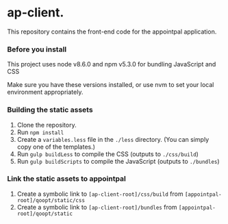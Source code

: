 ap-client.
======

This repository contains the front-end code for the appointpal application.

### Before you install 

This project uses node v8.6.0 and npm v5.3.0 for bundling JavaScript and CSS

Make sure you have these versions installed, or use nvm to set your local environment appropriately.

### Building the static assets

1. Clone the repository.
2. Run `npm install`
3. Create a `variables.less` file in the `./less` directory.  (You can simply copy one of the templates.)
4. Run `gulp buildLess` to compile the CSS (outputs to `./css/build`)
5. Run `gulp buildScripts` to compile the JavaScript (outputs to `./bundles`)

### Link the static assets to appointpal

1. Create a symbolic link to `[ap-client-root]/css/build` from `[appointpal-root]/qoopt/static/css`
2. Create a symbolic link to `[ap-client-root]/bundles` from `[appointpal-root]/qoopt/static`
